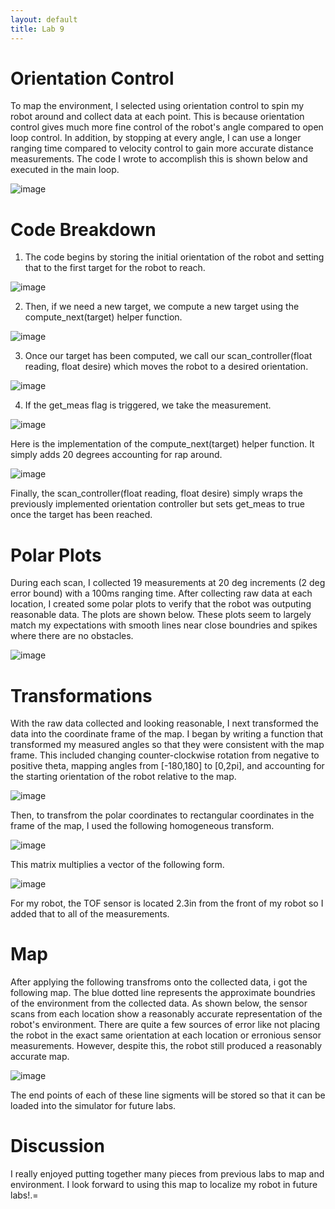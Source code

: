```yaml
---
layout: default
title: Lab 9
---
```


# Orientation Control
To map the environment, I selected using orientation control to spin my robot around and collect data at each point. This is because orientation control gives much more fine control of the robot's angle compared to open loop control. In addition, by stopping at every angle, I can use a longer ranging time compared to velocity control to gain more accurate distance measurements. The code I wrote to accomplish this is shown below and executed in the main loop.

![image](https://github.com/user-attachments/assets/86560c6c-b684-464c-93a0-bef680c42ffa)

# Code Breakdown

1. The code begins by storing the initial orientation of the robot and setting that to the first target for the robot to reach.

![image](https://github.com/user-attachments/assets/a548f406-81e8-463a-9c39-25caf3288bf2)

2. Then, if we need a new target, we compute a new target using the compute_next(target) helper function.

![image](https://github.com/user-attachments/assets/716e1a6a-8a18-4cd5-a77e-10fee7caf757)

3. Once our target has been computed, we call our scan_controller(float reading, float desire) which moves the robot to a desired orientation.

![image](https://github.com/user-attachments/assets/e58a7c89-b608-4b66-adf5-75e5e9686b87)

4. If the get_meas flag is triggered, we take the measurement.

![image](https://github.com/user-attachments/assets/9ca0a6aa-d0c7-4a69-8375-8e014b1b03b8)

Here is the implementation of the compute_next(target) helper function. It simply adds 20 degrees accounting for rap around. 

![image](https://github.com/user-attachments/assets/6a002e6c-ec99-443b-a8ac-d28bf3d8277a)

Finally, the scan_controller(float reading, float desire) simply wraps the previously implemented orientation controller but sets get_meas to true once the target has been reached.

# Polar Plots

During each scan, I collected 19 measurements at 20 deg increments (2 deg error bound) with a 100ms ranging time. After collecting raw data at each location, I created some polar plots to verify that the robot was outputing reasonable data. The plots are shown below. These plots seem to largely match my expectations with smooth lines near close boundries and spikes where there are no obstacles.

![image](https://github.com/user-attachments/assets/b0b7cbf3-a559-41ff-bb11-053b72035285)

# Transformations

With the raw data collected and looking reasonable, I next transformed the data into the coordinate frame of the map. I began by writing a function that transformed my measured angles so that they were consistent with the map frame. This included changing counter-clockwise rotation from negative to positive theta, mapping angles from [-180,180] to [0,2pi], and accounting for the starting orientation of the robot relative to the map. 

![image](https://github.com/user-attachments/assets/641ad044-aab2-48ab-9f3c-d751ab81f4a0)

Then, to transfrom the polar coordinates to rectangular coordinates in the frame of the map, I used the following homogeneous transform. 

![image](https://github.com/user-attachments/assets/95a197c5-b708-4d98-b74b-303f61b6bd33)

This matrix multiplies a vector of the following form.

![image](https://github.com/user-attachments/assets/58091ccc-2673-411a-96a6-df81cf2c33ae)

For my robot, the TOF sensor is located 2.3in from the front of my robot so I added that to all of the measurements.

# Map

After applying the following transfroms onto the collected data, i got the following map. The blue dotted line represents the approximate boundries of the environment from the collected data. As shown below, the sensor scans from each location show a reasonably accurate representation of the robot's environment. There are quite a few sources of error like not placing the robot in the exact same orientation at each location or erronious sensor measurements. However, despite this, the robot still produced a reasonably accurate map. 

![image](https://github.com/user-attachments/assets/6d863777-ca89-4b2d-9f85-9c99b8315184)

The end points of each of these line sigments will be stored so that it can be loaded into the simulator for future labs. 

# Discussion
I really enjoyed putting together many pieces from previous labs to map and environment. I look forward to using this map to localize my robot in future labs!.=


















